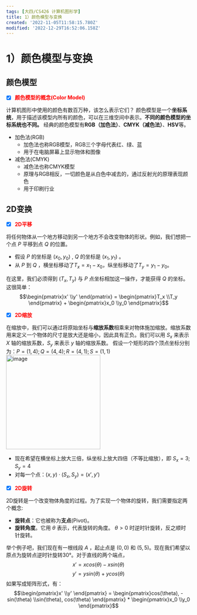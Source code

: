 ```yaml
---
tags: [大四/CS426 计算机图形学]
title: 1）颜色模型与变换
created: '2022-11-05T11:58:15.780Z'
modified: '2022-12-29T16:52:06.158Z'
---
```


# 1）颜色模型与变换

## 颜色模型

- [x] <font color=red><b>颜色模型的概念(Color Model)</b></font>

计算机图形中使用的颜色有数百万种，该怎么表示它们？
颜色模型是一个**坐标系统**，用于描述该模型内所有的颜色，可以在三维空间中表示。**不同的颜色模型的坐标系统也不同。**
经典的颜色模型有**RGB（加色法）**、**CMYK（减色法）**、**HSV**等。
- 加色法(RGB)
  - 加色法也称RGB模型，RGB三个字母代表红、绿、蓝
  - 用于在电脑屏幕上显示物体和图像
- 减色法(CMYK)
  - 减色法也称CMYK模型
  - 原理与RGB相反，一切颜色是从白色中减去的，通过反射光的原理表现颜色
  - 用于印刷行业

## 2D变换

- [x] <font color=red><b>2D平移</b></font>

将任何物体从一个地方移动到另一个地方不会改变物体的形状。例如，我们想把一个点 $P$ 平移到点 $Q$ 的位置。
- 假设 $P$ 的坐标是 $(x_0 , y_0)$ , $Q$ 的坐标是 $(x_1 , y_1)$ 。
- 从 $P$ 到 $Q$ ，横坐标移动了$T_x = x_1 - x_0$，纵坐标移动了$T_y = y_1 - y_0$。

在这里，我们必须得到 $(T_x, T_y)$ 与 $P$ 点坐标相加这一操作，才能获得 $Q$ 的坐标。这很简单：
$$\begin{pmatrix}x'  \\y' \end{pmatrix} = \begin{pmatrix}T_x  \\T_y \end{pmatrix} + \begin{pmatrix}x_0  \\y_0 \end{pmatrix}$$

- [x] <font color=red><b>2D缩放</b></font>

在缩放中，我们可以通过将原始坐标与**缩放系数**相乘来对物体施加缩放。缩放系数用来定义一个物体的尺寸是放大还是缩小，因此具有正负。我们可以用 $S_x$ 来表示 $X$ 轴的缩放系数，$S_y$ 来表示 $y$ 轴的缩放系数。
假设一个矩形的四个顶点坐标分别为：$P = (1, 4); Q = (4, 4); R = (4, 1); S = (1, 1)$
<img src="https://tvax2.sinaimg.cn/large/006UcwnJly1h9jn5d1bo9j309x08274l.jpg" alt="image" width="257" data-width="357" data-height="290">

- 现在希望在横坐标上放大三倍，纵坐标上放大四倍（不等比缩放），即 $S_x = 3; S_y = 4$
- 对每一个点：$(x, y) · (S_x, S_y) = (x', y')$

- [x] <font color=red><b>2D旋转</b></font>

2D旋转是一个改变物体角度的过程。为了实现一个物体的旋转，我们需要指定两个概念:
- **旋转点**：它也被称为**支点**(Pivot)。
- **旋转角度**。它用 $\theta$ 表示，代表旋转的角度。 $\theta > 0$ 时逆时针旋转，反之顺时针旋转。

举个例子吧，我们现在有一根线段 $A$ ，起止点是 $(0, 0)$ 和 $(5, 5)$。现在我们希望以原点为旋转点逆时针旋转30°。对于直线的两个端点，
$$x' = x cos(\theta) - x sin(\theta)$$
$$y' = y sin(\theta) + y cos(\theta)$$
如果写成矩阵形式，有：
$$\begin{pmatrix}x'  \\y' \end{pmatrix} = \begin{pmatrix}cos(\theta), -sin(\theta)  \\sin(\theta), cos(\theta) \end{pmatrix} * \begin{pmatrix}x_0  \\y_0 \end{pmatrix}$$



